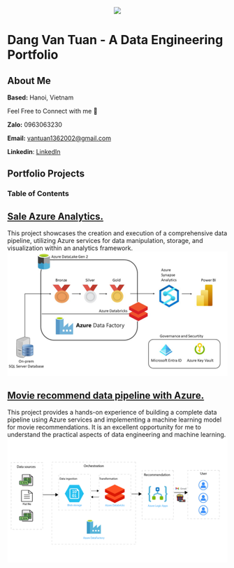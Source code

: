 <p align="center">
  <img src="https://github.com/lis-r-barreto/Data-Engineering/blob/main/data-engineering-cover.png" >
</p>


# Dang Van Tuan - A Data Engineering Portfolio
## About Me

**Based:** Hanoi, Vietnam

Feel Free to Connect with me 🤠

**Zalo:** 0963063230

**Email:** vantuan1362002@gmail.com

**Linkedin**: [LinkedIn](https://www.linkedin.com/in/mikezxc136/)
## Portfolio Projects


### Table of Contents

## [Sale Azure Analytics.](https://github.com/mikezxc136/sale-azure)
This project showcases the creation and execution of a comprehensive data pipeline, utilizing Azure services for data manipulation, storage, and visualization within an analytics framework.
![](./img/architecture.jpg)

## [Movie recommend data pipeline with Azure.](https://github.com/mikezxc136/movie-recommendation-pipeline-azure)
This project provides a hands-on experience of building a complete data pipeline using Azure services and implementing a machine learning model for movie recommendations. It is an excellent opportunity for me to understand the practical aspects of data engineering and machine learning.
![](./img/movieRecImg.png)
